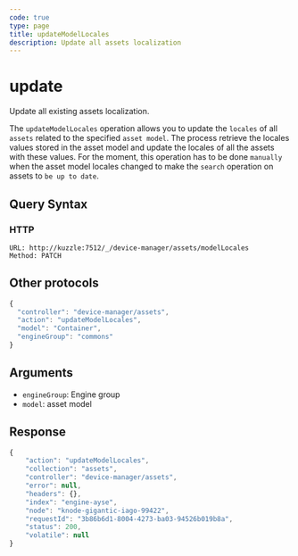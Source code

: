 ```yaml
---
code: true
type: page
title: updateModelLocales
description: Update all assets localization
---
```


# update

Update all existing assets localization.

The `updateModelLocales` operation allows you to update the `locales` of all `assets` related to the specified `asset model`.
The process retrieve the locales values stored in the asset model and update the locales of all the assets with these values. For the moment, this operation has to be done `manually` when the asset model locales changed to make the `search` operation on assets to `be up to date`.

## Query Syntax

### HTTP

```http
URL: http://kuzzle:7512/_/device-manager/assets/modelLocales
Method: PATCH
```

## Other protocols

```js
{
  "controller": "device-manager/assets",
  "action": "updateModelLocales",
  "model": "Container",
  "engineGroup": "commons"
}
```

## Arguments

- `engineGroup`: Engine group
- `model`: asset model

## Response

```js
{
	"action": "updateModelLocales",
	"collection": "assets",
	"controller": "device-manager/assets",
	"error": null,
	"headers": {},
	"index": "engine-ayse",
	"node": "knode-gigantic-iago-99422",
	"requestId": "3b86b6d1-8004-4273-ba03-94526b019b8a",
	"status": 200,
	"volatile": null
}
```
